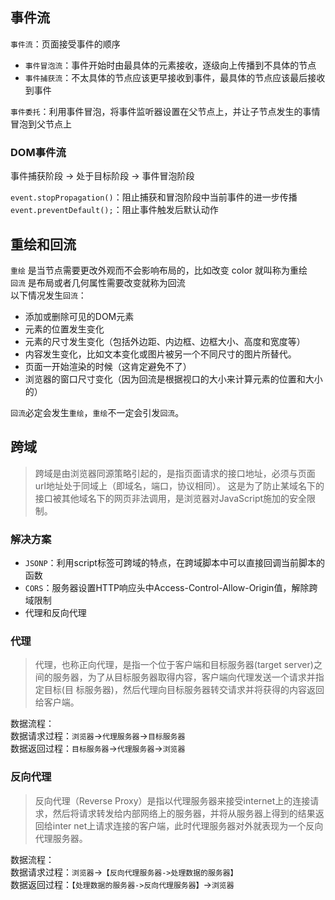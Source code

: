 ## 事件流
`事件流`：页面接受事件的顺序
- `事件冒泡流`：事件开始时由最具体的元素接收，逐级向上传播到不具体的节点
- `事件捕获流`：不太具体的节点应该更早接收到事件，最具体的节点应该最后接收到事件

`事件委托`：利用事件冒泡，将事件监听器设置在父节点上，并让子节点发生的事情冒泡到父节点上

### DOM事件流
事件捕获阶段 -> 处于目标阶段 -> 事件冒泡阶段

`event.stopPropagation()`：阻止捕获和冒泡阶段中当前事件的进一步传播  
`event.preventDefault();`：阻止事件触发后默认动作

## 重绘和回流
`重绘` 是当节点需要更改外观而不会影响布局的，比如改变 color 就叫称为重绘  
`回流` 是布局或者几何属性需要改变就称为回流  
以下情况发生`回流`：
- 添加或删除可见的DOM元素
- 元素的位置发生变化
- 元素的尺寸发生变化（包括外边距、内边框、边框大小、高度和宽度等）
- 内容发生变化，比如文本变化或图片被另一个不同尺寸的图片所替代。
- 页面一开始渲染的时候（这肯定避免不了）
- 浏览器的窗口尺寸变化（因为回流是根据视口的大小来计算元素的位置和大小的）

`回流`必定会发生`重绘`，`重绘`不一定会引发`回流`。  

## 跨域
>跨域是由浏览器同源策略引起的，是指页面请求的接口地址，必须与页面url地址处于同域上（即域名，端口，协议相同）。
这是为了防止某域名下的接口被其他域名下的网页非法调用，是浏览器对JavaScript施加的安全限制。

### 解决方案
- `JSONP`：利用script标签可跨域的特点，在跨域脚本中可以直接回调当前脚本的函数
- `CORS`：服务器设置HTTP响应头中Access-Control-Allow-Origin值，解除跨域限制
- 代理和反向代理

### 代理
>代理，也称正向代理，是指一个位于客户端和目标服务器(target server)之间的服务器，为了从目标服务器取得内容，客户端向代理发送一个请求并指定目标(目
标服务器)，然后代理向目标服务器转交请求并将获得的内容返回给客户端。

数据流程：  
数据请求过程：`浏览器`->`代理服务器`->`目标服务器`  
数据返回过程：`目标服务器`->`代理服务器`->`浏览器`

### 反向代理
>反向代理（Reverse Proxy）是指以代理服务器来接受internet上的连接请求，然后将请求转发给内部网络上的服务器，并将从服务器上得到的结果返回给inter
>net上请求连接的客户端，此时代理服务器对外就表现为一个反向代理服务器。

数据流程：  
数据请求过程：`浏览器`->`【反向代理服务器->处理数据的服务器】`  
数据返回过程：`【处理数据的服务器->反向代理服务器】`->`浏览器`